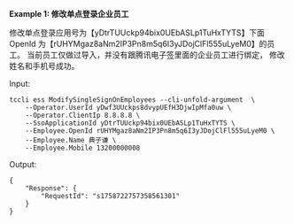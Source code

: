 **Example 1: 修改单点登录企业员工**

修改单点登录应用号为【yDtrTUUckp94bix0UEbASLp1TuHxTYTS】下面OpenId 为【rUHYMgaz8aNm2IP3Pn8m5q6I3yJDojClFl555uLyeM0】的员工。
当前员工仅做过导入，并没有跟腾讯电子签里面的企业员工进行绑定，
修改姓名和手机号成功。

Input: 

```
tccli ess ModifySingleSignOnEmployees --cli-unfold-argument  \
    --Operator.UserId yDwf3UUckps8dvypUEfH3DjwIpMfa0uw \
    --Operator.ClientIp 8.8.8.8 \
    --SsoApplicationId yDtrTUUckp94bix0UEbASLp1TuHxTYTS \
    --Employee.OpenId rUHYMgaz8aNm2IP3Pn8m5q6I3yJDojClFl555uLyeM0 \
    --Employee.Name 典子谦 \
    --Employee.Mobile 13200000008
```

Output: 
```
{
    "Response": {
        "RequestId": "s1758722757358561301"
    }
}
```

